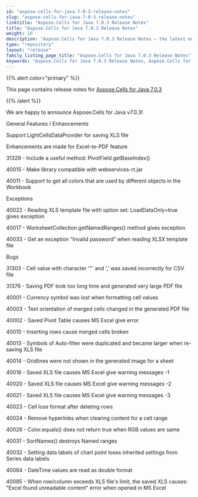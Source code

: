 ```yaml
---
id: "aspose-cells-for-java-7-0-3-release-notes"
slug: "aspose-cells-for-java-7-0-3-release-notes"
linktitle: "Aspose.Cells for Java 7.0.3 Release Notes"
title: "Aspose.Cells for Java 7.0.3 Release Notes"
weight: 10
description: "Aspose.Cells for Java 7.0.3 Release Notes – the latest enhancements, new features, and fixes."
type: "repository"
layout: "release"
family_listing_page_title: "Aspose.Cells for Java 7.0.3 Release Notes"
keywords: "Aspose.Cells for Java 7.0.3 Release Notes, Aspose.Cells for Java 7.0.3 updates and fixes"
---
```


{{% alert color="primary" %}} 

This page contains release notes for [Aspose.Cells for Java 7.0.3](https://releases.aspose.com/cells/java/new-releases/aspose.cells-for-java-7.0.3/)

{{% /alert %}} 

We are happy to announce Aspose.Cells for Java v7.0.3! 

General Features / Enhancements 

Support LightCellsDataProvider for saving XLS file 

Enhancements are made for Excel-to-PDF feature 

31329 - Include a useful method: PivotField.getBaseIndex() 

40015 - Make library compatible with webservices-rt.jar 

40011 - Support to get all colors that are used by different objects in the Workbook 

Exceptions 

40022 - Reading XLS template file with option set: LoadDataOnly=true gives exception 

40017 - WorksheetCollection.getNamedRanges() method gives exception 

40033 - Get an exception “Invalid password” when reading XLSX template file 

Bugs 

31303 - Cell value with character '"' and ',' was saved incorrectly for CSV file 

31376 - Saving PDF took too long time and generated very large PDF file 

40001 - Currency symbol was lost when formatting cell values 

40003 - Text orientation of merged cells changed in the generated PDF file 

40002 - Saved Pivot Table causes MS Excel give error 

40010 - Inserting rows cause merged cells broken 

40013 - Symbols of Auto-filter were duplicated and became larger when re-saving XLS file 

40014 - Gridlines were not shown in the generated image for a sheet 

40016 - Saved XLS file causes MS Excel give warning messages -1 

40020 - Saved XLS file causes MS Excel give warning messages -2 

40021 - Saved XLS file causes MS Excel give warning messages -3 

40023 - Cell lose format after deleting rows 

40024 - Remove hyperlinks when clearing content for a cell range 

40028 - Color.equals() does not return true when RGB values are same 

40031 - SortNames() destroys Named ranges 

40032 - Setting data labels of chart point loses inherited settings from Series data labels 

40084 - DateTime values are read as double format 

40085 - When row/column exceeds XLS file's limit, the saved XLS causes: "Excel found unreadable content" error when opened in MS Excel 
